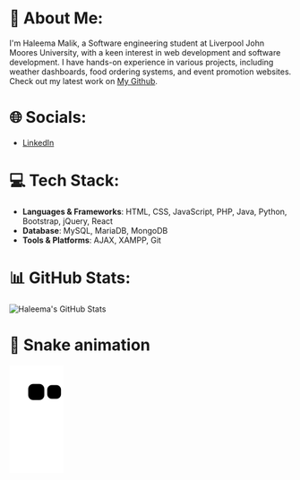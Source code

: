 # 💫 About Me:
I'm Haleema Malik, a Software engineering student at Liverpool John Moores University, with a keen interest in web development and software development. I have hands-on experience in various projects, including weather dashboards, food ordering systems, and event promotion websites. Check out my latest work on [My Github](https://github.com/Haleema33?tab=repositories).

# 🌐 Socials:
- [LinkedIn](https://www.linkedin.com/in/haleema-malik-194526248/)

# 💻 Tech Stack:
- **Languages & Frameworks**: HTML, CSS, JavaScript, PHP, Java, Python, Bootstrap, jQuery, React
- **Database**: MySQL, MariaDB, MongoDB
- **Tools & Platforms**: AJAX, XAMPP, Git

# 📊 GitHub Stats:
![Haleema's GitHub Stats](https://github-readme-stats.vercel.app/api?username=Haleema33&show_icons=true&theme=radical)

# 🐍 Snake animation
![Snake animation](https://github.com/karanwxliaa/karanwxliaa/blob/output/github-contribution-grid-snake.svg)
